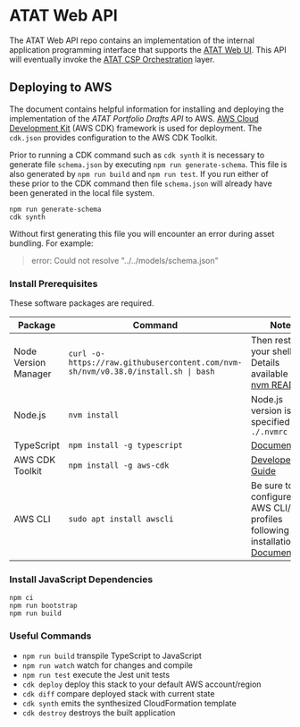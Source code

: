 # ATAT Web API
The ATAT Web API repo contains an implementation of the internal application programming interface that supports the [ATAT Web UI](https://github.com/dod-ccpo/atat-web-ui). This API will eventually invoke the [ATAT CSP Orchestration](https://github.com/dod-ccpo/atat-csp-orchestration) layer.

## Deploying to AWS
The document contains helpful information for installing and deploying the implementation of the _ATAT Portfolio Drafts API_ to AWS. [AWS Cloud Development Kit](https://aws.amazon.com/cdk/) (AWS CDK) framework is used for deployment. The `cdk.json` provides configuration to the AWS CDK Toolkit.

Prior to running a CDK command such as `cdk synth` it is necessary to generate file `schema.json` by executing `npm run generate-schema`. This file is also generated by `npm run build` and `npm run test`. If you run either of these prior to the CDK command then file `schema.json` will already have been generated in the local file system.

```
npm run generate-schema
cdk synth
```

Without first generating this file you will encounter an error during asset bundling.  For example:

> error: Could not resolve "../../models/schema.json"

### Install Prerequisites
These software packages are required.

| Package | Command | Notes |
| ----------- | ----------- |----------- |
| Node Version Manager | `curl -o- https://raw.githubusercontent.com/nvm-sh/nvm/v0.38.0/install.sh \| bash` | Then restart your shell. Details available in the [nvm README](https://github.com/nvm-sh/nvm#installing-and-updating). |
| Node.js | `nvm install` | Node.js version is specified in file `./.nvmrc` |
| TypeScript | `npm install -g typescript` | [Documentation](https://www.typescriptlang.org/docs/) |
| AWS CDK Toolkit | `npm install -g aws-cdk` | [Developer Guide](https://docs.aws.amazon.com/cdk/latest/guide/cli.html) |
| AWS CLI | `sudo apt install awscli` | Be sure to configure your AWS CLI/SDK profiles following installation. [Documentation](https://aws.amazon.com/cli/) |

### Install JavaScript Dependencies 
```
npm ci
npm run bootstrap
npm run build
```

### Useful Commands

 * `npm run build`   transpile TypeScript to JavaScript
 * `npm run watch`   watch for changes and compile
 * `npm run test`    execute the Jest unit tests
 * `cdk deploy`      deploy this stack to your default AWS account/region
 * `cdk diff`        compare deployed stack with current state
 * `cdk synth`       emits the synthesized CloudFormation template
 * `cdk destroy`     destroys the built application
